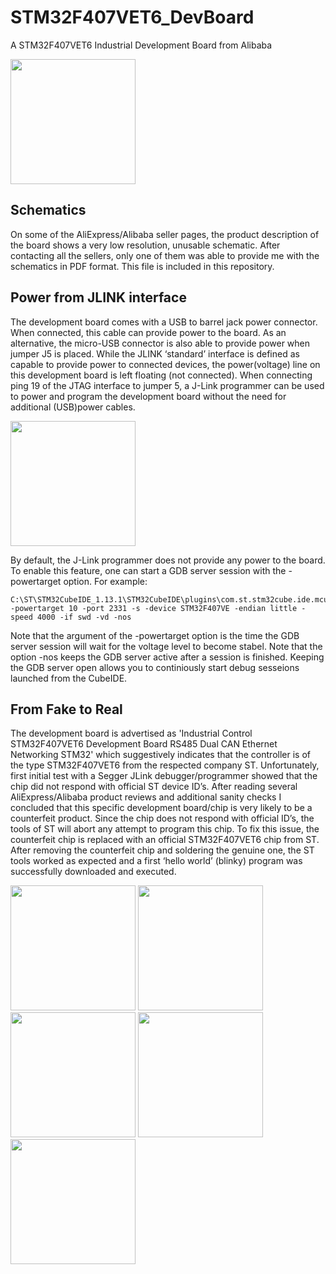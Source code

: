 # STM32F407VET6_DevBoard
A STM32F407VET6 Industrial Development Board from Alibaba

<img src="https://github.com/sambuls/STM32F407VET6_DevBoard/assets/10206545/51135204-c445-4b2e-9b0e-9131603c9c60" width="200">



## Schematics
On some of the AliExpress/Alibaba seller pages, the product description of the board shows a very low resolution, unusable schematic.
After contacting all the sellers, only one of them was able to provide me with the schematics in PDF format.
This file is included in this repository.

## Power from JLINK interface

The development board comes with a USB to barrel jack power connector. When connected, this cable can provide power to the board. As an alternative, the micro-USB connector is also able to provide power when jumper J5 is placed.
While the JLINK ‘standard’ interface is defined as capable to provide power to connected devices, the power(voltage) line on this development board is left floating (not connected). When connecting ping 19 of the JTAG interface to jumper 5, a J-Link programmer can be used to power and program the development board without the need for additional (USB)power cables.

<img src="https://github.com/sambuls/STM32F407VET6_DevBoard/assets/10206545/979fc7d8-5c55-4197-83fb-cddc7ce6b8dc" width="200">

By default, the J-Link programmer does not provide any power to the board. To enable this feature, one can start a GDB server session with the -powertarget option.
For example:

```
C:\ST\STM32CubeIDE_1.13.1\STM32CubeIDE\plugins\com.st.stm32cube.ide.mcu.externaltools.jlink.win32_2.2.0.202305091550\tools\bin\JLinkGDBServerCL.exe -powertarget 10 -port 2331 -s -device STM32F407VE -endian little -speed 4000 -if swd -vd -nos
```

Note that the argument of the -powertarget option is the time the GDB server session will wait for the voltage level to become stabel.
Note that the option -nos keeps the GDB server active after a session is finished. Keeping the GDB server open allows you to continiously start debug sesseions launched from the CubeIDE.

## From Fake to Real

The development board is advertised as 'Industrial Control STM32F407VET6 Development Board RS485 Dual CAN Ethernet Networking STM32' which suggestively indicates that the controller is of the type STM32F407VET6 from the respected company ST.
Unfortunately, first initial test with a Segger JLink debugger/programmer showed that the chip did not respond with official ST device ID’s.
After reading several AliExpress/Alibaba product reviews and additional sanity checks I concluded that this specific development board/chip is very likely to be a counterfeit product.
Since the chip does not respond with official ID’s, the tools of ST will abort any attempt to program this chip. To fix this issue, the counterfeit chip is replaced with an official STM32F407VET6 chip from ST.
After removing the counterfeit chip and soldering the genuine one, the ST tools worked as expected and a first ‘hello world’ (blinky) program was successfully downloaded and executed.

<img src="https://github.com/sambuls/STM32F407VET6_DevBoard/assets/10206545/e59d9ec1-b42c-4076-9878-3a10bcc6a687" width="200">
<img src="https://github.com/sambuls/STM32F407VET6_DevBoard/assets/10206545/a0976636-ae28-4b34-bd82-ff91e7c9f746" width="200">
<img src="https://github.com/sambuls/STM32F407VET6_DevBoard/assets/10206545/50c2cca8-b306-4849-a320-658596c5a122" width="200">
<img src="https://github.com/sambuls/STM32F407VET6_DevBoard/assets/10206545/15d9dc3b-917b-4e15-853a-f29a0c2649e4" width="200">
<img src="https://github.com/sambuls/STM32F407VET6_DevBoard/assets/10206545/d7e22228-bdcd-4e6d-b827-37b5bf2147e6" width="200">
